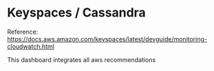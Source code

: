 # Keyspaces / Cassandra

Reference: https://docs.aws.amazon.com/keyspaces/latest/devguide/monitoring-cloudwatch.html

This dashboard integrates all aws recommendations
